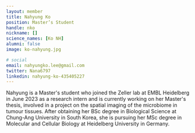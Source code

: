 ```yaml
---
layout: member
title: Nahyung Ko
position: Master’s Student
handle: nko
nickname: []
science_names: [Ko NH]
alumni: false
image: ko-nahyung.jpg

# social
email: nahyungko.lee@gmail.com
twitter: Nana6797
linkedin: nahyung-ko-435405227
---
```

Nahyung is a Master's student who joined the Zeller lab at EMBL Heidelberg in June 2023 as a research intern and is currently working on her Master's thesis, involved in a project on the spatial imaging of the microbiome in tumour tissues. After obtaining her BSc degree in Biological Science at Chung-Ang University in South Korea, she is pursuing her MSc degree in Molecular and Cellular Biology at Heidelberg University in Germany.

